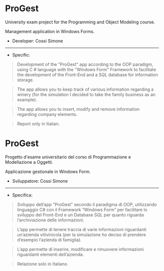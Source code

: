 # ProGest
University exam project for the Programming and Object Modeling course.

Management application in Windows Forms.

- Developer: Cossi Simone

------------

- Specific:
> Development of the "ProGest" app according to the OOP paradigm, using C # language with the "Windows Form" Framework to facilitate the development of the Front-End and a SQL database for information storage.

> The app allows you to keep track of various information regarding a winery (for the simulation I decided to take the family business as an example).

> The app allows you to insert, modify and remove information regarding company elements.

> Report only in Italian.

# ProGest
Progetto d'esame universitario del corso di Programmazione e Modellazione a Oggetti.

Applicazione gestionale in Windows Form.

- Sviluppatore: Cossi Simone

------------

- Specifica:
> Sviluppo dell’app “ProGest” secondo il paradigma di OOP, utilizzando linguaggio C# con il Framework “Windows Form” per facilitare lo sviluppo del Front-End e un Database SQL per quanto riguarda l’archiviazione delle informazioni.

> L’app permette di tenere traccia di varie informazioni riguardanti un’azienda vitivinicola (per la simulazione ho deciso di prendere d’esempio l’azienda di famiglia).

> L’app permette di inserire, modificare e rimuovere informazioni riguardanti elementi dell’azienda.

> Relazione solo in Italiano.
